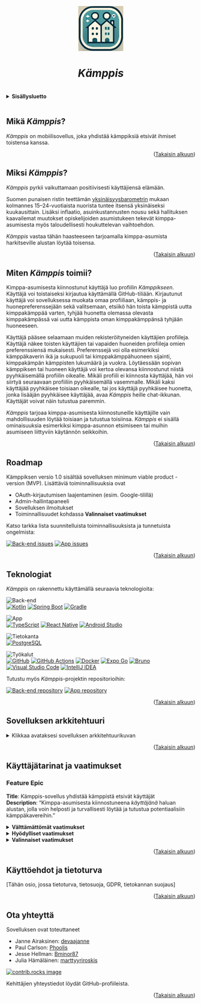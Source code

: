 <a id="readme-alku"></a>

<div align="center">
<img src="../kamppis-app-icon.png" alt="Kämppis-sovelluksen logo" width="120px" height="120px">
<h1><i>Kämppis</i></h1>
</div>

<br>
<details>
<summary><b>Sisällysluetto</b></summary>
  <ol>
    <li>
        <a href="#mikä-kämppis">Mikä <i>Kämppis</i>?</a>
    </li>
    <li>
        <a href="#miksi-kämppis">Miksi <i>Kämppis</i>?</a>
    </li>
    <li>
        <a href="#miten-kämppis-toimii">Miten <i>Kämppis</i> toimii?</a>
    </li>
    <li>
        <a href="#roadmap">Roadmap</a>
    </li>
    <li>
        <a href="#teknologiat">Teknologiat</a>
    </li>
    <li>
        <a href="#sovelluksen-arkkitehtuuri">Sovelluksen arkkitehtuuri</a>
    </li>
    <li>
        <a href="#käyttäjätarinat-ja-vaatimukset">Käyttäjätarinat ja vaatimukset</a>
    </li>
        <li>
        <a href="#käyttöehdot-ja-tietoturva">Käyttöehdot ja tietoturva</a>
    </li>
    <li>
        <a href="#ota-yhteyttä">Ota yhteyttä</a>
    </li>
  </ol>
</details><br>

## Mikä _Kämppis_?
_Kämppis_ on mobiilisovellus, joka yhdistää kämppiksiä etsivät ihmiset toistensa kanssa.
<p align="right">(<a href="#readme-alku">Takaisin alkuun</a>)</p>

## Miksi _Kämppis_?
_Kämppis_ pyrkii vaikuttamaan positiivisesti käyttäjiensä elämään.

Suomen punaisen ristin teettämän [yksinäisyysbarometrin](https://www.punainenristi.fi/uutiset/2023/yksinaisyys-koskettaa-yha-useampaa-suomessa/) mukaan kolmannes 15–24-vuotiaista nuorista tuntee itsensä yksinäiseksi kuukausittain. Lisäksi inflaatio, asuinkustannusten nousu sekä hallituksen kaavailemat muutokset opiskelijoiden asumistukeen tekevät kimppa-asumisesta myös taloudellisesti houkuttelevan vaihtoehdon.

_Kämppis_ vastaa tähän haasteeseen tarjoamalla kimppa-asumista harkitseville alustan löytää toisensa.
<p align="right">(<a href="#readme-alku">Takaisin alkuun</a>)</p>

## Miten _Kämppis_ toimii?
Kimppa-asumisesta kiinnostunut käyttäjä luo profiilin _Kämppikseen_. Käyttäjä voi toistaiseksi kirjautua käyttämällä GitHub-tiliään. Kirjautunut käyttäjä voi sovelluksessa muokata omaa profiiliaan, kämppis- ja huonepreferenssejään sekä valitsemaan, etsiikö hän toista kämppistä uutta kimppakämppää varten, tyhjää huonetta olemassa olevasta kimppakämpässä vai uutta kämppista oman kimppakämppänsä tyhjään huoneeseen.

Käyttäjä pääsee selaamaan muiden rekisteröityneiden käyttäjien profiileja. Käyttäjä näkee toisten käyttäjien tai vapaiden huoneiden profiileja omien preferenssiensä mukaisesti. Preferenssejä voi olla esimerkiksi kämppäkaverin ikä ja sukupuoli tai kimppakämppähuoneen sijainti, kimppakämpän kämppisten lukumäärä ja vuokra. Löytäessään sopivan kämppiksen tai huoneen käyttäjä voi kertoa olevansa kiinnostunut niistä pyyhkäisemällä profiilin oikealle. Mikäli profiili ei kiinnosta käyttäjää, hän voi siirtyä seuraavaan profiiliin pyyhkäisemällä vasemmalle. Mikäli kaksi käyttäjää pyyhkäisee toisiaan oikealle, tai jos käyttäjä pyyhkäisee huonetta, jonka lisääjän pyyhkäisee käyttäjää, avaa _Kämppis_ heille chat-ikkunan. Käyttäjät voivat näin tutustua paremmin.

_Kämppis_ tarjoaa kimppa-asumisesta kiinnostuneille käyttäjille vain mahdollisuuden löytää toisiaan ja tutustua toisiinsa. _Kämppis_ ei sisällä ominaisuuksia esimerkiksi kimppa-asunnon etsimiseen tai muihin asumiseen liittyviin käytännön seikkoihin.
<p align="right">(<a href="#readme-alku">Takaisin alkuun</a>)</p>

## Roadmap
Kämppiksen versio 1.0 sisältää sovelluksen minimum viable product -version (MVP). Lisättäviä toiminnallisuuksia ovat
- OAuth-kirjautumisen laajentaminen (esim. Google-tilillä)
- Admin-hallintapaneeli
- Sovelluksen ilmoitukset
- Toiminnallisuudet kohdassa <b>Valinnaiset vaatimukset</b>

Katso tarkka lista suunnitelluista toiminnallisuuksista ja tunnetuista ongelmista:

[![Back-end issues][back-end-issues-logo]][back-end-issues-url]
[![App issues][app-issues-logo]][app-issues-url]
<p align="right">(<a href="#readme-alku">Takaisin alkuun</a>)</p>

## Teknologiat
_Kämppis_ on rakennettu käyttämällä seuraavia teknologioita:

![Back-end][back-end-logo]<br>
[![Kotlin][kotlin-logo]][kotlin-url]
[![Spring Boot][spring-logo]][spring-url]
[![Gradle][gradle-logo]][gradle-url]

![App][app-logo]<br>
[![TypeScript][typescript-logo]][typescript-url]
[![React Native][react-native-logo]][react-native-url]
[![Android Studio][android-studio-logo]][android-studio-url]

![Tietokanta][database-logo]<br>
[![PostgreSQL][postgres-logo]][postgres-url]

![Työkalut][tools-logo]<br>
[![GitHub][github-logo]][github-url]
[![GitHub Actions][github-actions-logo]][github-actions-url]
[![Docker][docker-logo]][docker-url]
[![Expo Go][expo-logo]][expo-url]
[![Bruno][bruno-logo]][bruno-url]
[![Visual Studio Code][vs-code-logo]][vs-code-url]
[![IntelliJ IDEA][intellij-idea-logo]][intellij-idea-url]

Tutustu myös _Kämppis_-projektin repositorioihin:

[![Back-end repository][back-end-repository-logo]][back-end-repository-url]
[![App repository][app-repository-logo]][app-repository-url]
<p align="right">(<a href="#readme-alku">Takaisin alkuun</a>)</p>

## Sovelluksen arkkitehtuuri
<details>
 <summary>Klikkaa avataksesi sovelluksen arkkitehtuurikuvan</summary>
 <img src="../Nat20 Kämppis-sovelluksen arkkitehtuuri.png" alt="Kämppis-sovelluksen arkkitehtuuri" style="width:60%; height:auto;">
</details>
<p align="right">(<a href="#readme-alku">Takaisin alkuun</a>)</p>

## Käyttäjätarinat ja vaatimukset

### Feature Epic
**Title**: Kämppis-sovellus yhdistää kämppistä etsivät käyttäjät<br>
**Description**: “Kimppa-asumisesta kiinnostuneena _käyttäjänä_ haluan alustan, jolla voin helposti ja turvallisesti löytää ja tutustua potentiaalisiin kämppäkavereihin.”

<details>
<summary><b>Välttämättömät vaatimukset</b></summary>
<blockquote>
Näiden käyttäjätarinoiden toteutus muodostaa tuotteen demoversion.

<details>
<summary><b>Title</b>: 1. Käyttäjäprofiilin luominen ja omien tietojen syöttäminen</summary>
<blockquote>
<b>Description:</b>	Käyttäjänä haluan luoda henkilökohtaisen profiilin, jotta muut käyttäjät näkevät, millainen olen. Profiiliin pitää voida liittää kuvia.<br>
<b>Acceptance Criteria</b>:	Käyttäjän tulee voida syöttää tietoja itsestään lomakkeeseen, kuten esimerkiksi<br>
- puhelinnumero (unique)<br>
- ikä<br>
- sukupuoli<br>
- opiskelut<br>
- elämäntyyli, esim: siisteys, vuorokausirytmi, juhliminen, tupakointi<br>
- kiinnostuksen kohteet<br>
- kämpän haluttu sijainti<br>
- mahdolliset lemmikit tai allergiat<br>
- kuvat<br>
</blockquote>
</details>

<details>
<summary><b>Title</b>:	2. Kriteerien mukainen kämppis-profiilien haku</summary>
<blockquote>
<b>Description</b>:	Käyttäjänä haluan asettaa hakukriteereitä (esim. sukupuoli, sijainti, elämäntyyli, lemmikit), jotta näen vain profiilit, jotka vastaavat tarpeitani. Jos vastaavia tarpeita on paljon, profiili erottuu muista (esim. ”Supersopiva” tms. tagi).<br>
<b>Acceptance Criteria</b>:	Sovellus tarjoaa käyttäjälle helppokäyttöisen hakutoiminnon, jossa voidaan asettaa suodattimia vastakämppikselle, kuten:<br>
- sukupuoli<br>
- ikähaarukka<br>
- elämäntyyli<br>
- kämpän sijainti<br>
- kipuraja omalle osuudelle kämpän vuokrasta<br>
- kämppisten määrä<br>
</blockquote>
</details>

<details>
<summary><b>Title</b>: 3. Profiilien selaaminen</summary>
<blockquote>
<b>Description</b>: Käyttäjänä haluan helposti selata muiden käyttäjien profiilien tärkeimpiä tietoja, jotta voin nopeasti arvioida, sopisimmeko kämppiksiksi.<br>
<b>Acceptance Criteria</b>: Ensinäkymä profiilista näyttää kuvan ja tärkeimmät tiedot, kuten<br>
- nimi<br>
- ikä<br>
- sijainti<br>
- lyhyt teaser-teksti itsestään<br>
</blockquote>
</details>

<details>
<summary><b>Title</b>:	4. Profiilin tarkempi kuvaus</summary>
<blockquote>
<b>Description</b>:	Käyttäjänä haluan nähdä valitun käyttäjän koko profiilin, jotta voin arvioida, sopisimmeko kämppiksiksi.<br>
<b>Acceptance Criteria</b>	Profiilin näkymä on selkeä ja sisältää olennaiset tiedot (esim. nimi, ikä, elämäntyyli, sijainti).<br>
</blockquote>
</details>

<details>
<summary><b>Title</b>:	5. Kiinnostuksen ilmaiseminen</summary>
<blockquote>
<b>Description</b>:	Käyttäjänä haluan ilmaista kiinnostukseni tiettyä profiilikorttia kohtaan, jotta voin saada mahdollisuuden tutustua tarkemmin.<br>
<b>Acceptance Criteria</b>:	Käyttäjä voi pyyhkäistä profiilikorttia oikealle tai vasemmalle. Jos molemmat osapuolet ovat pyyhkäisseet toistensa kortteja oikealle, luo sovellus yhteyden. Jos jompikumpi on pyyhkäissyt vasemmalle, sovellus ei luo yhteyttä.<br>
</blockquote>
</details>

<details>
<summary><b>Title</b>:	6. Chat-ominaisuus</summary>
<blockquote>
<b>Description</b>	Käyttäjänä haluan chatata potentiaalisen kämppäkaverin kanssa, jotta voimme keskustella tarkemmin ja selvittää, sopisimmeko yhteen. Kumpi tahansa osapuoli voi lopettaa chatin kesken milloin tahansa.<br>
<b>Acceptance Criteria</b>:	Chat avautuu vain, jos molemmat käyttäjät ovat ilmaisseet kiinnostuksensa toisiinsa. Chattiin voi syöttää tekstiä, emojeita ja GIF-animaatioita.<br>
</blockquote>
</details>

</details>

<details>
<summary><b>Hyödylliset vaatimukset</b></summary>
<blockquote>
Näiden käyttäjätarinoiden sekä välttämättömien käyttäjätarinoiden toteutus muodostaa tuotteen valmiin version.

<details>
<summary><b>Title</b>:	7. Sisäänkirjautuminen</summary>
<blockquote>
<b>Description</b>:	Käyttäjänä haluan kirjautua sisään olemassa olevalle profiilille.<br>
<b>Acceptance Criteria</b>:	Käyttäjä voi kirjautua takaisin olemassa olevalle tilille OAuthin avulla. Käyttäjä ei voi kirjautua muulle kuin omalle profiililleen. Käyttäjää ei kirjata automaattisesti sisään, jos hän on aiemmin kirjautunut ulos.<br>
</blockquote>
</details>

<details>
<summary><b>Title</b>:	8. Käyttäjäprofiilin omien tietojen muokkaaminen</summary>
<blockquote>
<b>Description</b>:	Käyttäjänä haluan muokata henkilökohtaisen profiilini tietoja, jotta omat tietoni ovat ajan tasalla ja muut käyttäjät saavat minusta realistisen kuvan.<br>
<b>Acceptance Criteria</b>:	Käyttäjän tulee voida muokata omia tietojaan oman profiilinsa kautta sekä tallentaa muokatut tiedot.<br>
</blockquote>
</details>

<details>
<summary><b>Title</b>: 9. Kopio omista tiedoista</summary>
<blockquote>
<b>Description</b>: Käyttäjänä haluan pyytää kopiota omista tiedoistani käyttäjäprofiilissani, jotta minulle selviää, mitä tietoja minusta varastoidaan.<br>
<b>Acceptance Criteria</b>: Käyttäjäprofiilissa on ”Kopio omista tiedoista”-painike. Sitä painettaessa käyttäjä saa ilmoituksen pyynnön onnistumisesta sekä kopion tiedoistaan ilmoittamaansa sähköpostiosoitteeseen.<br>
</blockquote>
</details>

<details>
<summary><b>Title</b>:	10. Käyttäjäprofiilin poistaminen</summary>
<blockquote>
<b>Description</b>:	Käyttäjänä haluan poistaa oman profiilini, mikäli en halua enää jatkaa sovelluksen käyttöä.<br>
<b>Acceptance Criteria</b>:	Käyttäjän tulee voida poistaa oma profiilinsa ja kaikki omat tietonsa sovelluksesta tietosuojakäytäntöjen (GDPR) mukaisesti.
</blockquote>
</details>

<details>
<summary><b>Title</b>: 11. Ilmoitukset</summary>
<blockquote>
<b>Description</b>: Käyttäjänä haluan saada ilmoituksia, kun joku ilmaisee kiinnostuksensa profiiliani kohtaan, jotta tiedän, milloin on tarpeen tarkistaa sovellus.<br>
<b>Acceptance Criteria</b>: Ilmoitukset ovat reaaliaikaisia ja sisältävät tarpeeksi tietoa, jotta käyttäjä tietää, mitä tapahtui.<br>
</blockquote>
</details>

<details>
<summary><b>Title</b>: 12. Käyttäjän tietojen yksityisyys</summary>
<blockquote>
<b>Description</b>: Käyttäjänä haluan, että vain valitsemani tiedot ovat näkyvillä sovelluksen käyttäjille, jotta voin käyttää sovellusta turvallisesti.<br>
<b>Acceptance Criteria</b>: Profiilin asetuksissa käyttäjä voi hallita, mitä tietoja jaetaan. Käyttäjä voi myös piilottaa profiilini näkyvistä muilta käyttäjiltä. Käyttäjän tulee myös hyväksyä sovelluksen palveluehdot ennen kuin voi käyttää sovellusta.<br>
</blockquote>
</details>

<details>
<summary><b>Title</b>:	13. Toisen käyttäjän ilmiantaminen</summary>
<blockquote>
<b>Description</b>:	Käyttäjänä haluan pystyä ilmiantamaan asiattoman viestin tai profiilin, jotta voin suojella itseäni ja muita häiritsevältä käytökseltä.<br>
<b>Acceptance Criteria</b>:	Käyttäjä voi painaa "Ilmianna" viestin tai profiilin kohdalla, ja ilmianto lähetetään tarkistettavaksi.<br>
</blockquote>
</details>

<details>
<summary><b>Title</b>: 14. Käyttäjäpalautteen antaminen</summary>
<blockquote>
<b>Description</b>: Käyttäjänä haluan antaa palautetta sovelluksen käytöstä ja toiminnasta.<br>
<b>Acceptance Criteria</b>: Sovelluksessa on yksinkertainen palautteenantotoiminto.<br>
</blockquote>
</details>

<details>
<summary><b>Title</b>:	15. Kämppä</summary>
<blockquote>
<b>Description</b>:	Käyttäjänä haluan ilmoittaa, minkälaista kämppää haen, tai jos minulla on kämppä, syöttää sen tiedot.<br>
<b>Acceptance Criteria</b>:	Käyttäjä voi ilmoittaa profiilissaan, hakeeko hän kämppää vai kämppistä. Kämpän tai halutun kämpän ominaisuudet löytyvät profiilista.<br>
</blockquote>
</details>

</blockquote>

</details>

<details>
<summary><b>Valinnaiset vaatimukset</b></summary>
<blockquote>
Näiden käyttäjätarinoiden toteutus on ylimääräistä extraa tuotteeseen.

<details>
<summary><b>Title</b>: 16. Premium-toiminnot</summary>
<blockquote>
<b>Description</b>: Käyttäjänä haluan ostaa Premium-version sovelluksesta, jotta saan käyttööni lisätoimintoja.<br>
<b>Acceptance Criteria</b>: Sovelluksessa on mahdollisuus ostaa Premium-versio. Premium-käyttäjä voi nähdä omasta profiilista kiinnostuneet käyttäjät ilman chat-yhteyden luontia. Voin myös peruuttaa viimeisimmän pyyhkäisyn, jos tein virheen. Asunnon haltijana toimivana käyttäjä voin myös valita profiilistani AutoLike-ominaisuuden, jonka avulla mätsään automaattisesti kaikkien niiden profiilien kanssa, jotka tykkäävät profiilistani. Voin käyttää tekoälyä kirjoittamaan biostani lyhennettyjä "prompteja", jotka näkyvät profiilikorttini yhteydessä.<br>
</blockquote>
</details>

<details>
<summary><b>Title</b>: 17. Ohjeet turvalliseen kanssakäymiseen sovelluksessa ja sen ulkopuolella</summary>
<blockquote>
<b>Description</b>: Käyttäjänä haluan saada ohjeita siitä, miten toimia sovelluksessa ja sen ulkopuolella muiden käyttäjien kanssa turvallisesti ja vastuullisesti.<br>
<b>Acceptance Criteria</b>: Sovellus antaa sopivassa kohdassa käyttäjälle luettavaksi lyhyen ohjeen siitä, miten kommunikoida ja tavata turvallisesti muiden käyttäjien kanssa.<br>
</details>

<details>
<summary><b>Title</b>: 18. Käyttäjän shadowbannaaminen</summary>
<blockquote>
<b>Description</b>: Adminina haluan pystyä estämään häiritsevien käyttäjien näkyvyyden muille käyttäjille ilman, että he huomaavat sitä, jotta voin suojella yhteisöä ja estää väärinkäytöksiä tehokkaasti.<br>
<b>Acceptance Criteria</b>:<br>
- Shadowbannattu käyttäjä voi edelleen kirjautua, selata profiileja ja "swaipata", mutta hänen profiiliaan ei näytetä muille käyttäjille, eikä hän saa yhteyksiä tai mätsäyksiä.<br>
- Admin voi asettaa shadowbannauksen manuaalisesti tai automaattisesti raporttien ja algoritmien perusteella.<br>
- Shadowbannaus ei näy käyttäjälle, eikä järjestelmä anna siitä mitään ilmoitusta.<br>
</blockquote>
</details>

<details>
<summary><b>Title</b>: 19. Ilmiantamisen automaattinen tarkastus</summary>
<blockquote>
<b>Description</b>: Adminina haluan, että järjestelmä merkitsee automaattisesti ilmiannetut viestit asiattomiksi tai ei-asiattomiksi, jotta voin priorisoida tarkistettavat tapaukset.<br>
<b>Acceptance Criteria</b>:<br>
- Järjestelmä analysoi ilmiannot automaattisesti, esimerkiksi syöttämällä ilmiannettu viesti tai profiili AI:lle.<br>
- Jos järjestelmä tunnistaa viestin asiattomaksi, sen lähettäjä asetetaan väliaikaiseen banniin, jolloin hän ei voi käyttää sovellusta ennen ylläpitäjän tarkistusta.<br>
- Väliaikaisen bannin aikana käyttäjälle näytetään viesti, jossa kerrotaan, että hänen viestinsä on ilmoitettu asiattomaksi.<br>
- Admin tarkistaa tapauksen mahdollisimman pian.<br>
- Jos admin toteaa viestin olleen asiattoman, bannaus pysyy voimassa ja käyttäjälle ilmoitetaan tuomion syy.<br>
- Jos viesti osoittautuu vääräksi hälytykseksi, bannaus poistetaan ja käyttäjälle ilmoitetaan päätöksestä.<br>
</blockquote>
</details>

<details>
<summary><b>Title</b>: 20. Sokkomätsi-toiminto</summary>
<blockquote>
<b>Description</b>: Käyttäjänä haluan yrittää löytää kämppiksen ilman rajoitteita tai hakukriteereitä ja antaa sattuman ratkaista.<br>
<b>Acceptance Criteria</b>:<br>
- Sokkomätsi-toiminto on valittavissa erillisenä ominaisuutena sovelluksen sisällä.<br>
- Käyttäjä voi painaa "Sokkomätsi"-painiketta ja odottaa, että järjestelmä yhdistää hänet satunnaiseen toiseen käyttäjään, joka on myös käyttänyt sokkomätsiä.<br>
- Sokkomätsi ei huomioi hakukriteerejä tai käyttäjien profiilissa ilmoitettuja toiveita.<br>
<b>Kun sokkomätsi onnistuu:</b><br>
- Molemmat käyttäjät saavat ilmoituksen ja pääsevät keskustelemaan toistensa kanssa chatin välityksellä.<br>
- Molemmille näytetään perustiedot toisesta käyttäjästä (esim. nimi, ikä ja sijainti, jos käyttäjä on sallinut niiden jaon).<br>
- Jos sokkomätsi ei löydä paria kohtuullisessa ajassa (esim. 1 minuutti), käyttäjälle ilmoitetaan, ettei muita sokkomätsi-käyttäjiä ole juuri nyt saatavilla.<br>
</blockquote>
</details>

<details>
<summary><b>Title</b>: 21. Käyttäjätuen ominaisuus</summary>
<blockquote>
<b>Description</b>: Käyttäjänä haluan ottaa yhteyttä asiakastukeen, jos kohtaan ongelmia sovelluksessa, jotta saan apua nopeasti.<br>
<b>Acceptance Criteria</b>: Sovelluksessa on yksinkertainen tukipyyntötoiminto.<br>
</blockquote>
</details>

</blockquote>

</details>
<p align="right">(<a href="#readme-alku">Takaisin alkuun</a>)</p>

## Käyttöehdot ja tietoturva
[Tähän osio, jossa tietoturva, tietosuoja, GDPR, tietokannan suojaus]
<p align="right">(<a href="#readme-alku">Takaisin alkuun</a>)</p>

## Ota yhteyttä
Sovelluksen ovat toteuttaneet
- Janne Airaksinen: [devaajanne](https://github.com/devaajanne)
- Paul Carlson: [Phoolis](https://github.com/Phoolis)
- Jesse Hellman: [Bminor87](https://github.com/Bminor87)
- Julia Hämäläinen: [marttyyriroskis](https://github.com/marttyyriroskis)
  
<a href="https://github.com/HH-Nat20/kamppis-server/graphs/contributors">
  <img src="https://contrib.rocks/image?repo=HH-Nat20/kamppis-server" alt="contrib.rocks image" />
</a>

Kehittäjien yhteystiedot löydät GitHub-profiileista.
<p align="right">(<a href="#readme-alku">Takaisin alkuun</a>)</p>

<!-- LINKIT JA KUVAT -->

<!-- PROJEKTI JA REPOSITORIOT -->
[back-end-repository-logo]: https://img.shields.io/badge/BackEnd%20Repository-000000?style=for-the-badge
[back-end-repository-url]: https://github.com/HH-Nat20/kamppis-server
[back-end-issues-logo]: https://img.shields.io/badge/BackEnd%20Open%20Issues%20And%20Bugs-000000?style=for-the-badge
[back-end-issues-url]: https://github.com/HH-Nat20/kamppis-server/issues
[app-repository-logo]: https://img.shields.io/badge/App%20Repository-000000?style=for-the-badge
[app-repository-url]: https://github.com/HH-Nat20/kamppis-app
[app-issues-logo]: https://img.shields.io/badge/App%20Open%20Issues%20And%20Bugs-000000?style=for-the-badge
[app-issues-url]: https://github.com/HH-Nat20/kamppis-app/issues

<!-- TEKSTILOGOT -->
[app-logo]: https://img.shields.io/badge/App-000000?style=for-the-badge
[back-end-logo]: https://img.shields.io/badge/BackEnd-000000?style=for-the-badge
[database-logo]: https://img.shields.io/badge/Tietokanta-000000?style=for-the-badge
[tools-logo]: https://img.shields.io/badge/Työkalut-000000?style=for-the-badge

<!-- TEKNOLOGIAT JA TYÖKALUT -->
[kotlin-logo]: https://img.shields.io/badge/Kotlin-7F52FF?style=for-the-badge&logo=Kotlin&logoColor=white
[kotlin-url]: https://kotlinlang.org/
[spring-logo]: https://img.shields.io/badge/Spring%20Boot-6DB33F?style=for-the-badge&logo=springboot&logoColor=white
[spring-url]: https://spring.io/
[gradle-logo]: https://img.shields.io/badge/Gradle-02303A?style=for-the-badge&logo=Gradle&logoColor=white
[gradle-url]: https://gradle.org/
[typescript-logo]: https://img.shields.io/badge/TypeScript-3178C6?style=for-the-badge&logo=typescript&logoColor=white
[typescript-url]: https://www.typescriptlang.org/
[react-native-logo]: https://img.shields.io/badge/react_native-%2320232a.svg?style=for-the-badge&logo=react&logoColor=%2361DAFB
[react-native-url]: https://reactnative.dev/
[postgres-logo]: https://img.shields.io/badge/postgresql-4169e1?style=for-the-badge&logo=postgresql&logoColor=white
[postgres-url]: https://www.postgresql.org/
[github-logo]: https://img.shields.io/badge/GitHub-%23121011.svg?logo=github&logoColor=white&style=for-the-badge
[github-url]: https://github.com/
[github-actions-logo]: https://img.shields.io/badge/github%20actions-%232671E5.svg?style=for-the-badge&logo=githubactions&logoColor=white
[github-actions-url]: https://github.com/features/actions
[docker-logo]: https://img.shields.io/badge/docker-257bd6?style=for-the-badge&logo=docker&logoColor=white
[docker-url]: https://www.docker.com/
[expo-logo]: https://img.shields.io/badge/Expo-000020?style=for-the-badge&logo=expo&logoColor=fff
[expo-url]: https://expo.dev/go
[android-studio-logo]: https://img.shields.io/badge/android%20studio-346ac1?style=for-the-badge&logo=android%20studio&logoColor=white
[android-studio-url]: https://developer.android.com/studio
[bruno-logo]: https://img.shields.io/badge/Bruno-FF6C37?style=for-the-badge&logo=Bruno&logoColor=white
[bruno-url]: https://www.usebruno.com/
[vs-code-logo]: https://custom-icon-badges.demolab.com/badge/Visual%20Studio%20Code-0078d7.svg?logo=vsc&logoColor=white&style=for-the-badge
[vs-code-url]: https://code.visualstudio.com/
[intellij-idea-logo]: https://img.shields.io/badge/Intellij%20Idea-000?logo=intellij-idea&style=for-the-badge
[intellij-idea-url]: https://www.jetbrains.com/idea/
